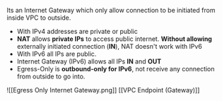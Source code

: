 Its an Internet Gateway which only allow connection to be initiated from inside VPC to outside.

- With IPv4 addresses are private or public
- **NAT** allows **private IPs** to access public internet. **Without allowing** externally initiated connection (**IN**), NAT doesn't work with IPv6
- With IPv6 all IPs are public.
- Internet Gateway (IPv6) allows all IPs **IN** and **OUT**
- Egress-Only is **outbound-only for IPv6**, not receive any connection from outside to go into.

![[Egress Only Internet Gateway.png]]
[[VPC Endpoint (Gateway)]]
